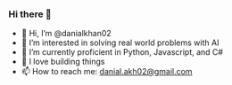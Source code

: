 ### Hi there 👋

- 👋 Hi, I’m @danialkhan02
- 👀 I’m interested in solving real world problems with AI
- 🌱 I’m currently proficient in Python, Javascript, and C#
- 💞️ I love building things
- 📫 How to reach me: danial.akh02@gmail.com

<!--
**danialkhan02/danialkhan02** is a ✨ _special_ ✨ repository because its `README.md` (this file) appears on your GitHub profile.
